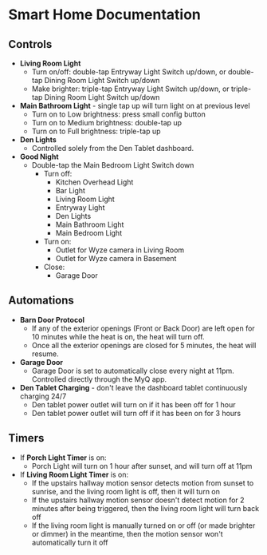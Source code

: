 # Smart Home Documentation

## Controls
* **Living Room Light**
    * Turn on/off: double-tap Entryway Light Switch up/down, or double-tap Dining Room Light Switch up/down
    * Make brighter: triple-tap Entryway Light Switch up/down, or triple-tap Dining Room Light Switch up/down
* **Main Bathroom Light** - single tap up will turn light on at previous level
    * Turn on to Low brightness: press small config button
    * Turn on to Medium brightness: double-tap up
    * Turn on to Full brightness: triple-tap up
* **Den Lights**
    * Controlled solely from the Den Tablet dashboard.
* **Good Night**
    * Double-tap the Main Bedroom Light Switch down
        * Turn off:
            * Kitchen Overhead Light
            * Bar Light
            * Living Room Light
            * Entryway Light
            * Den Lights
            * Main Bathroom Light
            * Main Bedroom Light
         * Turn on:
            * Outlet for Wyze camera in Living Room
            * Outlet for Wyze camera in Basement
         * Close:
            * Garage Door

## Automations
* **Barn Door Protocol**
    * If any of the exterior openings (Front or Back Door) are left open for 10 minutes while the heat is on, the heat will turn off.
    * Once all the exterior openings are closed for 5 minutes, the heat will resume.
* **Garage Door**
   * Garage Door is set to automatically close every night at 11pm. Controlled directly through the MyQ app.
* **Den Tablet Charging** - don't leave the dashboard tablet continuously charging 24/7
   * Den tablet power outlet will turn on if it has been off for 1 hour
   * Den tablet power outlet will turn off if it has been on for 3 hours

## Timers
* If **Porch Light Timer** is on:
    * Porch Light will turn on 1 hour after sunset, and will turn off at 11pm
* If **Living Room Light Timer** is on:
    * If the upstairs hallway motion sensor detects motion from sunset to sunrise, and the living room light is off, then it will turn on
    * If the upstairs hallway motion sensor doesn't detect motion for 2 minutes after being triggered, then the living room light will turn back off
    * If the living room light is manually turned on or off (or made brighter or dimmer) in the meantime, then the motion sensor won't automatically turn it off
